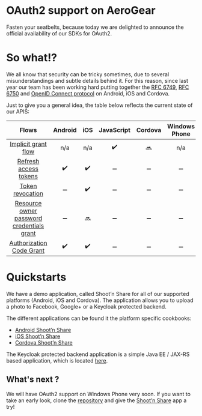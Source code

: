 # OAuth2 support on AeroGear

Fasten your seatbelts, because today we are delighted to announce the official availability of our SDKs for OAuth2.

# So what!?

We all know that security can be tricky sometimes, due to several misunderstandings and subtle details behind it. For this reason, since last year our team has been working hard putting together the [RFC 6749](https://tools.ietf.org/html/rfc6749), [RFC 6750](https://tools.ietf.org/html/rfc6750) and [OpenID Connect protocol](http://openid.net/connect/) on Android, iOS and Cordova.

Just to give you a general idea, the table below reflects the current state of our APIS:

| Flows          | Android | iOS | JavaScript | Cordova | Windows Phone |
|:---------------------:|:-------:|:---:|:----------:|:-------:|:-------------:|
|[Implicit grant flow](https://tools.ietf.org/html/rfc6749#section-4.2)|n/a|n/a|:heavy_check_mark:|:soon:|n/a|
|[Refresh access tokens](https://tools.ietf.org/html/rfc6749#section-4.3)|:heavy_check_mark:|:heavy_check_mark:|:heavy_minus_sign:|:heavy_minus_sign:|:heavy_minus_sign:|
|[Token revocation](http://tools.ietf.org/html/rfc7009#section-2)|:heavy_minus_sign:|:heavy_check_mark:|:heavy_minus_sign:|:heavy_minus_sign:|:heavy_minus_sign:|
|[Resource owner password credentials grant](https://tools.ietf.org/html/rfc6749#section-4.3) |:heavy_minus_sign:|:soon:|:heavy_minus_sign:|:heavy_minus_sign:|:heavy_minus_sign:|
|[Authorization Code Grant](https://tools.ietf.org/html/rfc6749#section-4.1)|:heavy_check_mark:|:heavy_check_mark:|:heavy_minus_sign:|:heavy_minus_sign:|:heavy_minus_sign:|

# Quickstarts

We have a demo application, called Shoot’n Share for all of our supported platforms (Android, iOS and Cordova). The application allows you to upload a photo to Facebook, Google+ or a Keycloak protected backend.

The different applications can be found it the platform specific cookbooks:

* [Android Shoot’n Share](https://github.com/aerogear/aerogear-android-cookbook/tree/master/ShootAndShare)
* [iOS Shoot’n Share](https://github.com/aerogear/aerogear-ios-cookbook/tree/master/Shoot)
* [Cordova Shoot’n Share](https://github.com/aerogear/aerogear-cordova-cookbook/tree/master/Shoot)

The Keycloak protected backend application is a simple Java EE / JAX-RS based application, which is located [here](https://github.com/aerogear/aerogear-backend-cookbook/tree/master/Shoot).

## What's next ?

We will have OAuth2 support on Windows Phone very soon. If you want to take an early look, clone the [repository](https://github.com/aerogear/aerogear-windows-oauth2) and give the [Shoot’n Share](https://github.com/aerogear/aerogear-windows-cookbook/blob/master/Shoot/README.md) app a try!


